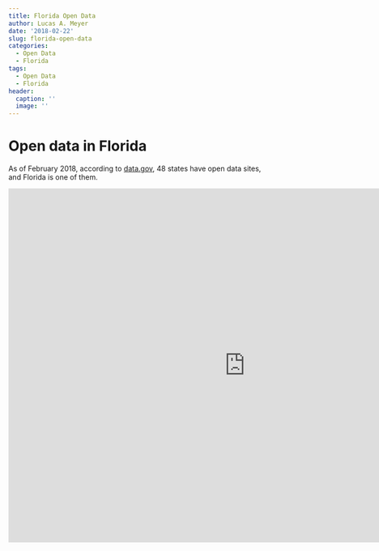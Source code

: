 ```yaml
---
title: Florida Open Data
author: Lucas A. Meyer
date: '2018-02-22'
slug: florida-open-data
categories:
  - Open Data
  - Florida
tags:
  - Open Data
  - Florida
header:
  caption: ''
  image: ''
---
```


# Open data in Florida

As of February 2018, according to [data.gov](http://data.gov/open-gov/), 48 states have open data sites, and Florida is one of them.


<iframe width="933" height="700" src="https://app.powerbi.com/view?r=eyJrIjoiMzcxMzk0MTAtZWE2NC00NWZlLWE1NDctZTJmZTIwNDQzODQ1IiwidCI6ImU0NTNhYjI2LThjYzItNDEyMi1iODUxLTNlYmRjZjE0ZTNmMiIsImMiOjJ9" frameborder="0" allowFullScreen="true"></iframe>

